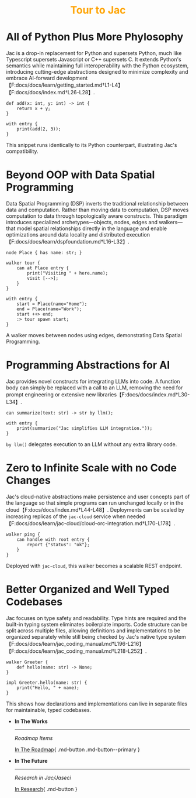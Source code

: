 <h1 style="color: orange; font-weight: bold; text-align: center;">Tour to Jac</h1>

# All of Python Plus More Phylosophy
Jac is a drop-in replacement for Python and supersets Python, much like Typescript supersets Javascript or C++ supersets C. It extends Python's semantics while maintaining full interoperability with the Python ecosystem, introducing cutting-edge abstractions designed to minimize complexity and embrace AI-forward development【F:docs/docs/learn/getting_started.md†L1-L4】【F:docs/docs/index.md†L26-L28】.

```jac
def add(x: int, y: int) -> int {
    return x + y;
}

with entry {
    print(add(2, 3));
}
```
This snippet runs identically to its Python counterpart, illustrating Jac's compatibility.
# Beyond OOP with Data Spatial Programming
Data Spatial Programming (DSP) inverts the traditional relationship between data and computation. Rather than moving data to computation, DSP moves computation to data through topologically aware constructs. This paradigm introduces specialized archetypes—objects, nodes, edges and walkers—that model spatial relationships directly in the language and enable optimizations around data locality and distributed execution【F:docs/docs/learn/dspfoundation.md†L16-L32】.

```jac
node Place { has name: str; }

walker tour {
    can at Place entry {
        print("Visiting " + here.name);
        visit [-->];
    }
}

with entry {
    start = Place(name="Home");
    end = Place(name="Work");
    start ++> end;
    :> tour spawn start;
}
```
A walker moves between nodes using edges, demonstrating Data Spatial Programming.
# Programming Abstractions for AI
Jac provides novel constructs for integrating LLMs into code. A function body can simply be replaced with a call to an LLM, removing the need for prompt engineering or extensive new libraries【F:docs/docs/index.md†L30-L34】.

```jac
can summarize(text: str) -> str by llm();

with entry {
    print(summarize("Jac simplifies LLM integration."));
}
```
`by llm()` delegates execution to an LLM without any extra library code.
# Zero to Infinite Scale with no Code Changes
Jac's cloud-native abstractions make persistence and user concepts part of the language so that simple programs can run unchanged locally or in the cloud【F:docs/docs/index.md†L44-L48】. Deployments can be scaled by increasing replicas of the `jac-cloud` service when needed【F:docs/docs/learn/jac-cloud/cloud-orc-integration.md†L170-L178】.

```jac
walker ping {
    can handle with root entry {
        report {"status": "ok"};
    }
}
```
Deployed with `jac-cloud`, this walker becomes a scalable REST endpoint.
# Better Organized and Well Typed Codebases
Jac focuses on type safety and readability. Type hints are required and the built-in typing system eliminates boilerplate imports. Code structure can be split across multiple files, allowing definitions and implementations to be organized separately while still being checked by Jac's native type system【F:docs/docs/learn/jac_coding_manual.md†L196-L216】【F:docs/docs/learn/jac_coding_manual.md†L218-L252】.

```jac
walker Greeter {
    def hello(name: str) -> None;
}
```
```jac
impl Greeter.hello(name: str) {
    print("Hello, " + name);
}
```
This shows how declarations and implementations can live in separate files for maintainable, typed codebases.

<div class="grid cards" markdown>

-   __In The Works__

    ---

    *Roadmap Items*

    [In The Roadmap](bigfeatures.md){ .md-button .md-button--primary }

-   __In The Future__

    ---

    *Research in Jac/Jaseci*


    [In Research](research.md){ .md-button }


</div>

